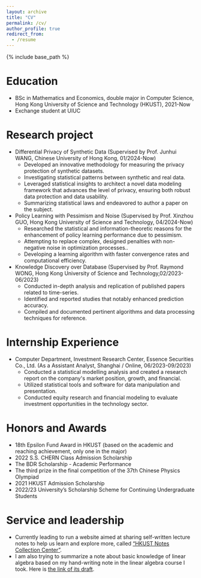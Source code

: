 ```yaml
---
layout: archive
title: "CV"
permalink: /cv/
author_profile: true
redirect_from:
  - /resume
---
```


{% include base_path %}

Education
======
* BSc in Mathematics and Economics, double major in Computer Science, Hong Kong University of Science and Technology (HKUST), 2021-Now
* Exchange student at UIUC

Research project
=====
* Differential Privacy of Synthetic Data (Supervised by Prof. Junhui WANG, Chinese University of Hong Kong, 01/2024-Now)
  * Developed an innovative methodology for measuring the privacy protection of synthetic datasets.
  * Investigating statistical patterns between synthetic and real data.
  * Leveraged statistical insights to architect a novel data modeling framework that advances the level of privacy, ensuring both robust data protection and data usability.
  * Summarizing statistical laws and endeavored to author a paper on the subject.
* Policy Learning with Pessimism and Noise (Supervised by Prof. Xinzhou GUO, Hong Kong University of Science and Technology, 04/2024-Now)
  * Researched the statistical and information-theoretic reasons for the enhancement of policy learning performance due to pessimism.
  * Attempting to replace complex, designed penalties with non-negative noise in optimization processes..
  * Developing a learning algorithm with faster convergence rates and computational efficiency.
* Knowledge Discovery over Database (Supervised by Prof. Raymond WONG, Hong Kong University of Science and Technology,02/2023-06/2023)
  * Conducted in-depth analysis and replication of published papers related to time-series. 
  * Identified and reported studies that notably enhanced prediction accuracy.  
  * Compiled and documented pertinent algorithms and data processing techniques for reference.
  
Internship Experience
======
* Computer Department, Investment Research Center, Essence Securities Co., Ltd. (As a Assistant Analyst, Shanghai / Online, 06/2023-09/2023)
  * Conducted a statistical modelling analysis and created a research report on the company's market position, growth, and financial.
  * Utilized statistical tools and software for data manipulation and presentation.
  * Conducted equity research and financial modeling to evaluate investment opportunities in the technology sector.

Honors and Awards
=====
* 18th Epsilon Fund Award in HKUST (based on the academic and reaching achievement, only one in the major)
* 2022 S.S. CHERN Class Admission Scholarship
* The BDR Scholarship - Academic Performance
* The third prize in the final competition of the 37th Chinese Physics Olympiad 
* 2021 HKUST Admission Scholarship
* 2022/23 University’s Scholarship Scheme for Continuing Undergraduate Students

Service and leadership
======
* Currently leading to run a website aimed at sharing self-written lecture notes to help us learn and explore more, called [“HKUST Notes Collection Center”](https://hkustsharing.ruimingmin.com).
* I am also trying to summarize a note about basic knowledge of linear algebra based on my hand-writing note in the linear algebra course I took. Here is [the link of its draft](https://github.com/RaymonMin/Linear_algebra_note).

